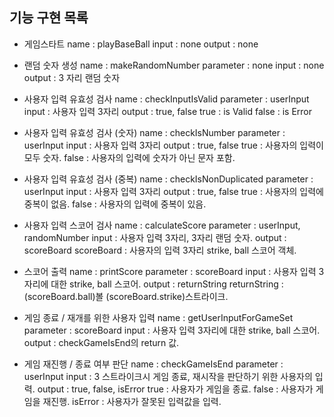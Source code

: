 ## 기능 구현 목록

- 게임스타트
    name : playBaseBall
    input : none
    output : none

- 랜덤 숫자 생성
    name : makeRandomNumber
    parameter : none
    input : none
    output : 3 자리 랜덤 숫자

- 사용자 입력 유효성 검사
    name : checkInputIsValid
    parameter : userInput
    input : 사용자 입력 3자리
    output : true, false
    true : is Valid
    false : is Error

- 사용자 입력 유효성 검사 (숫자)
    name : checkIsNumber
    parameter : userInput
    input : 사용자 입력 3자리
    output : true, false
    true : 사용자의 입력이 모두 숫자.
    false : 사용자의 입력에 숫자가 아닌 문자 포함.

- 사용자 입력 유효성 검사 (중복)
    name : checkIsNonDuplicated
    parameter : userInput
    input : 사용자 입력 3자리
    output : true, false
    true : 사용자의 입력에 중복이 없음.
    false : 사용자의 입력에 중복이 있음.

- 사용자 입력 스코어 검사
    name : calculateScore
    parameter : userInput, randomNumber
    input : 사용자 입력 3자리, 3자리 랜덤 숫자.
    output : scoreBoard
    scoreBoard : 사용자의 입력 3자리 strike, ball 스코어 객체.

- 스코어 출력
    name : printScore
    parameter : scoreBoard
    input : 사용자 입력 3자리에 대한 strike, ball 스코어.
    output : returnString
    returnString : (scoreBoard.ball)볼 (scoreBoard.strike)스트라이크.

- 게임 종료 / 재개를 위한 사용자 입력
    name : getUserInputForGameSet
    parameter : scoreBoard
    input : 사용자 입력 3자리에 대한 strike, ball 스코어.
    output : checkGameIsEnd의 return 값.

- 게임 재진행 / 종료 여부 판단
    name : checkGameIsEnd
    parameter : userInput
    input : 3 스트라이크시 게임 종료, 재시작을 판단하기 위한 사용자의 입력.
    output : true, false, isError
    true : 사용자가 게임을 종료.
    false : 사용자가 게임을 재진행.
    isError : 사용자가 잘못된 입력값을 입력.